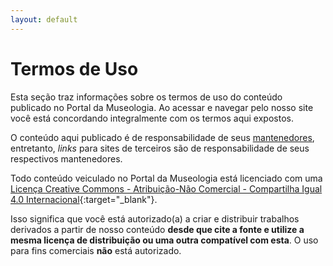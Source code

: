 ```yaml
---
layout: default
---
```


# Termos de Uso

Esta seção traz informações sobre os termos de uso do conteúdo publicado no Portal da Museologia. Ao acessar e navegar pelo nosso site você está concordando integralmente com os termos aqui expostos.

O conteúdo aqui publicado é de responsabilidade de seus [mantenedores](/oportal), entretanto, *links* para sites de terceiros são de responsabilidade de seus respectivos mantenedores.

Todo conteúdo veiculado no Portal da Museologia está licenciado com uma [Licença Creative Commons - Atribuição-Não Comercial - Compartilha Igual 4.0 Internacional](https://creativecommons.org/licenses/by-nc-sa/4.0/){:target="_blank"}.

Isso significa que você está autorizado(a) a criar e distribuir trabalhos derivados a partir de nosso conteúdo **desde que cite a fonte e utilize a mesma licença de distribuição ou uma outra compatível com esta**. O uso para fins comerciais **não** está autorizado.
